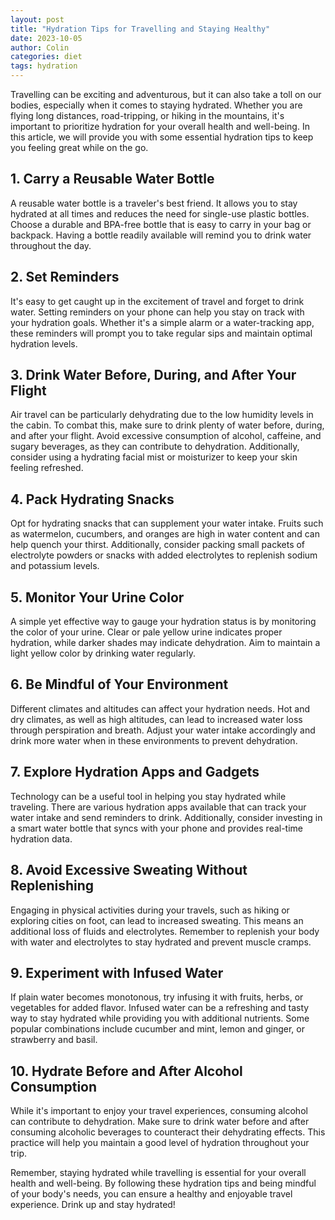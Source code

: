 ```yaml
---
layout: post
title: "Hydration Tips for Travelling and Staying Healthy"
date: 2023-10-05
author: Colin
categories: diet
tags: hydration
---
```


Travelling can be exciting and adventurous, but it can also take a toll on our bodies, especially when it comes to staying hydrated. Whether you are flying long distances, road-tripping, or hiking in the mountains, it's important to prioritize hydration for your overall health and well-being. In this article, we will provide you with some essential hydration tips to keep you feeling great while on the go.

## 1. Carry a Reusable Water Bottle

A reusable water bottle is a traveler's best friend. It allows you to stay hydrated at all times and reduces the need for single-use plastic bottles. Choose a durable and BPA-free bottle that is easy to carry in your bag or backpack. Having a bottle readily available will remind you to drink water throughout the day.

## 2. Set Reminders

It's easy to get caught up in the excitement of travel and forget to drink water. Setting reminders on your phone can help you stay on track with your hydration goals. Whether it's a simple alarm or a water-tracking app, these reminders will prompt you to take regular sips and maintain optimal hydration levels.

## 3. Drink Water Before, During, and After Your Flight

Air travel can be particularly dehydrating due to the low humidity levels in the cabin. To combat this, make sure to drink plenty of water before, during, and after your flight. Avoid excessive consumption of alcohol, caffeine, and sugary beverages, as they can contribute to dehydration. Additionally, consider using a hydrating facial mist or moisturizer to keep your skin feeling refreshed.

## 4. Pack Hydrating Snacks

Opt for hydrating snacks that can supplement your water intake. Fruits such as watermelon, cucumbers, and oranges are high in water content and can help quench your thirst. Additionally, consider packing small packets of electrolyte powders or snacks with added electrolytes to replenish sodium and potassium levels.

## 5. Monitor Your Urine Color

A simple yet effective way to gauge your hydration status is by monitoring the color of your urine. Clear or pale yellow urine indicates proper hydration, while darker shades may indicate dehydration. Aim to maintain a light yellow color by drinking water regularly.

## 6. Be Mindful of Your Environment

Different climates and altitudes can affect your hydration needs. Hot and dry climates, as well as high altitudes, can lead to increased water loss through perspiration and breath. Adjust your water intake accordingly and drink more water when in these environments to prevent dehydration.

## 7. Explore Hydration Apps and Gadgets

Technology can be a useful tool in helping you stay hydrated while traveling. There are various hydration apps available that can track your water intake and send reminders to drink. Additionally, consider investing in a smart water bottle that syncs with your phone and provides real-time hydration data.

## 8. Avoid Excessive Sweating Without Replenishing

Engaging in physical activities during your travels, such as hiking or exploring cities on foot, can lead to increased sweating. This means an additional loss of fluids and electrolytes. Remember to replenish your body with water and electrolytes to stay hydrated and prevent muscle cramps.

## 9. Experiment with Infused Water

If plain water becomes monotonous, try infusing it with fruits, herbs, or vegetables for added flavor. Infused water can be a refreshing and tasty way to stay hydrated while providing you with additional nutrients. Some popular combinations include cucumber and mint, lemon and ginger, or strawberry and basil.

## 10. Hydrate Before and After Alcohol Consumption

While it's important to enjoy your travel experiences, consuming alcohol can contribute to dehydration. Make sure to drink water before and after consuming alcoholic beverages to counteract their dehydrating effects. This practice will help you maintain a good level of hydration throughout your trip.

Remember, staying hydrated while travelling is essential for your overall health and well-being. By following these hydration tips and being mindful of your body's needs, you can ensure a healthy and enjoyable travel experience. Drink up and stay hydrated!